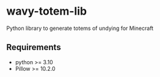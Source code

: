 # wavy-totem-lib
Python library to generate totems of undying for Minecraft

## Requirements
* python >= 3.10
* Pillow >= 10.2.0
